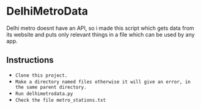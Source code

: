 # DelhiMetroData
Delhi metro doesnt have an API, so i made this script which gets data from its website and puts only relevant things in a file which can be used by any app.

Instructions
------------
* ``Clone this project.``
* ``Make a directory named files otherwise it will give an error, in the same parent directory.``
* ``Run delhimetrodata.py``
* ``Check the file metro_stations.txt``
